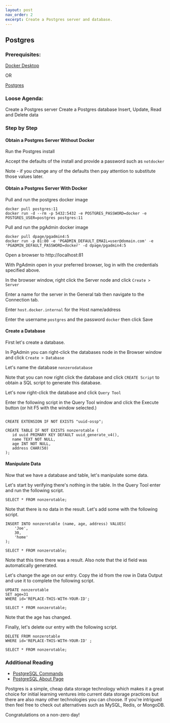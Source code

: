 ```yaml
---
layout: post
nav_order: 2
excerpt: Create a Postgres server and database.
---
```


## Postgres

### Prerequisites:

[Docker Desktop](https://hub.docker.com/editions/community/docker-ce-desktop-windows)

OR

[Postgres](https://www.postgresql.org/download/)


### Loose Agenda:

Create a Postgres server 
Create a Postgres database
Insert, Update, Read and Delete data


### Step by Step

#### Obtain a Postgres Server Without Docker

Run the Postgres install

Accept the defaults of the install and provide a password such as ```notdocker```

Note - if you change any of the defaults then pay attention to substitute those values later.


#### Obtain a Postgres Server With Docker

Pull and run the postgres docker image

```
docker pull postgres:11
docker run -d --rm -p 5432:5432 -e POSTGRES_PASSWORD=docker -e POSTGRES_USER=postgres postgres:11
```


Pull and run the pgAdmin docker image
```
docker pull dpage/pgadmin4:5
docker run -p 81:80 -e 'PGADMIN_DEFAULT_EMAIL=user@domain.com' -e 'PGADMIN_DEFAULT_PASSWORD=docker' -d dpage/pgadmin4:5
```

Open a browser to http://localhost:81

With PgAdmin open in your preferred browser, log in with the credentials specified above.

In the browser window, right click the Server node and click ```Create > Server```

Enter a name for the server in the General tab then navigate to the Connection tab.

Enter ```host.docker.internal``` for the Host name/address

Enter the username ```postgres``` and the password ```docker``` then click Save


#### Create a Database

First let's create a database.

In PgAdmin you can right-click the databases node in the Browser window and click ```Create > Database```

Let's name the database ```nonzerodatabase```

Note that you can now right click the database and click ```CREATE Script``` to obtain a SQL script to generate this database. 

Let's now right-click the database and click ```Query Tool```

Enter the following script in the Query Tool window and click the Execute button (or hit F5 with the window selected.)

```

CREATE EXTENSION IF NOT EXISTS "uuid-ossp";

CREATE TABLE IF NOT EXISTS nonzerotable (
   id uuid PRIMARY KEY DEFAULT uuid_generate_v4(),
   name TEXT NOT NULL,
   age INT NOT NULL,
   address CHAR(50)
);
```


#### Manipulate Data

Now that we have a database and table, let's manipulate some data.

Let's start by verifying there's nothing in the table. In the Query Tool enter and run the following script.

```
SELECT * FROM nonzerotable;
```

Note that there is no data in the result. Let's add some with the following script.

```
INSERT INTO nonzerotable (name, age, address) VALUES(
	'Joe',
	30,
	'home'
);

SELECT * FROM nonzerotable;
```

Note that this time there was a result. Also note that the id field was automatically generated.

Let's change the age on our entry. Copy the id from the row in Data Output and use it to complete the following script. 

```
UPDATE nonzerotable 
SET age=31
WHERE id='REPLACE-THIS-WITH-YOUR-ID';

SELECT * FROM nonzerotable;
```

Note that the age has changed.

Finally, let's delete our entry with the following script.

```
DELETE FROM nonzerotable
WHERE id='REPLACE-THIS-WITH-YOUR-ID' ;

SELECT * FROM nonzerotable;
```

### Additional Reading

- [PostgreSQL Commands](https://www.postgresql.org/docs/10/sql-commands.html)
- [PostgreSQL About Page](https://www.postgresql.org/about/)

Postgres is a simple, cheap data storage technology which makes it a great choice for initial learning ventures into current data storage practices but there are also many other technologies you can choose. If you're intrigued then feel free to check out alternatives such as MySQL, Redis, or MongoDB.

Congratulations on a non-zero day!
